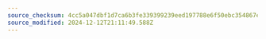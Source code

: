 ```yaml
---
source_checksum: 4cc5a047dbf1d7ca6b3fe339399239eed197788e6f50ebc354867edad10994d0
source_modified: 2024-12-12T21:11:49.588Z
---
```


